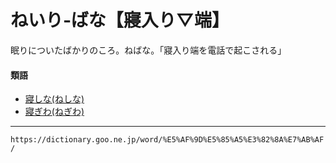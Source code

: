 # ねいり‐ばな【寢入り▽端】

眠りについたばかりのころ。ねばな。「寢入り端を電話で起こされる」

#### 類語

-   [寢しな(ねしな)](https://dictionary.goo.ne.jp/word/%E5%AF%9D%E3%81%97%E3%81%AA/#jn-170029)
-   [寢ぎわ(ねぎわ)](https://dictionary.goo.ne.jp/word/%E5%AF%9D%E9%9A%9B/#jn-169838)

---
`https://dictionary.goo.ne.jp/word/%E5%AF%9D%E5%85%A5%E3%82%8A%E7%AB%AF/`